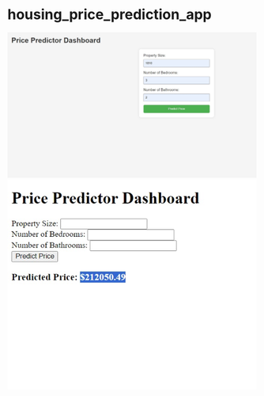 # housing_price_prediction_app

<img src = "https://github.com/ttariqaziz/housing_price_prediction_app/blob/main/images/Dashboard.jpg">
<img src = "https://github.com/ttariqaziz/housing_price_prediction_app/blob/main/images/Dashboard1.jpg">
